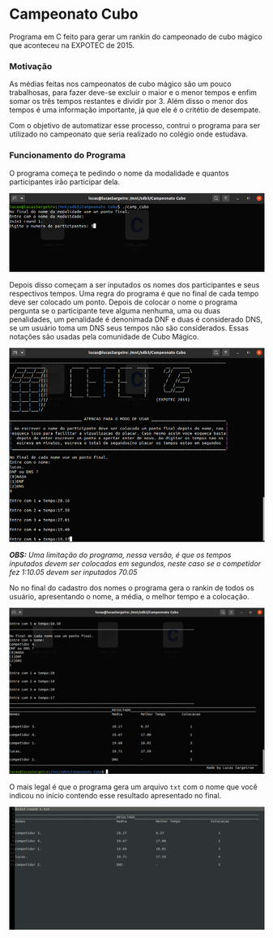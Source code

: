 # Campeonato Cubo
Programa em C feito para gerar um rankin do campeonado de cubo mágico que aconteceu na EXPOTEC de 2015.



### Motivação

As médias feitas nos campeonatos de cubo mágico são um pouco trabalhosas, para fazer deve-se excluir o maior e o menor tempos e enfim somar os três tempos restantes e dividir por 3. Além disso o menor dos tempos é uma informação importante, já que ele é o critétio de desempate.

Com o objetivo de automatizar esse processo, contrui o programa para ser utilizado no campeonato que seria realizado no colégio onde estudava.

### Funcionamento do Programa

O programa  começa te pedindo o nome da modalidade e quantos participantes irão participar dela.

![Inicio](/images/inicio.png)

Depois disso começam a ser inputados os nomes dos participantes e seus respectivos tempos. Uma regra do programa é que no final de cada tempo deve ser colocado um ponto. Depois de colocar o nome o programa pergunta se o participante teve alguma nenhuma, uma ou duas penalidades, um penalidade é denonimada DNF e duas é considerado DNS, se um usuário toma um DNS seus tempos não são considerados. Essas notações são usadas pela comunidade de Cubo Mágico.

![Inicio](/images/nomes.png)

_**OBS:** Uma limitação do programa, nessa versão, é que os tempos inputados devem ser colocados em segundos, neste caso se o competidor fez 1:10.05 devem ser inputados 70.05_

No no final do cadastro dos nomes o programa gera o rankin de todos os usuário, apresentando o nome, a média, o melhor tempo e a colocação.

![Inicio](/images/final.png)

O mais legal é que o programa gera um arquivo `txt` com o nome que você indicou no início contendo esse resultado apresentado no final.

![Inicio](/images/arquivo.png)